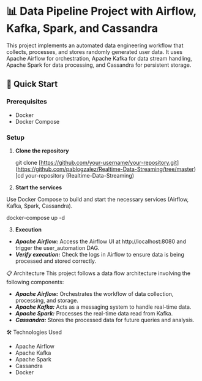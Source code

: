 # 📊 Data Pipeline Project with Airflow, Kafka, Spark, and Cassandra

This project implements an automated data engineering workflow that collects, processes, and stores randomly generated user data. It uses Apache Airflow for orchestration, Apache Kafka for data stream handling, Apache Spark for data processing, and Cassandra for persistent storage.

## 🚀 Quick Start

### Prerequisites

- Docker
- Docker Compose

### Setup

1. **Clone the repository**

   git clone [https://github.com/your-username/your-repository.git] (https://github.com/pablogzalez/Realtime-Data-Streaming/tree/master)
   [cd your-repository (Realtime-Data-Streaming)

2. **Start the services**

  Use Docker Compose to build and start the necessary services (Airflow, Kafka, Spark, Cassandra).

  docker-compose up -d

3. **Execution**
- ***Apache Airflow:*** Access the Airflow UI at http://localhost:8080 and trigger the user_automation DAG.
- ***Verify execution:*** Check the logs in Airflow to ensure data is being processed and stored correctly.

📋 Architecture
This project follows a data flow architecture involving the following components:

- ***Apache Airflow:*** Orchestrates the workflow of data collection, processing, and storage.
- ***Apache Kafka:*** Acts as a messaging system to handle real-time data.
- ***Apache Spark:*** Processes the real-time data read from Kafka.
- ***Cassandra:*** Stores the processed data for future queries and analysis.

🛠 Technologies Used
- Apache Airflow
- Apache Kafka
- Apache Spark
- Cassandra
- Docker
